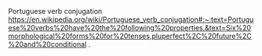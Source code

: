 Portuguese verb conjugation
https://en.wikipedia.org/wiki/Portuguese_verb_conjugation#:~:text=Portuguese%20verbs%20have%20the%20following%20properties.&text=Six%20morphological%20forms%20for%20tenses,pluperfect%2C%20future%2C%20and%20conditional
.